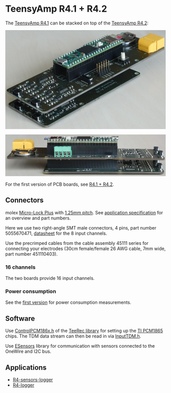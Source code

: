 # TeensyAmp R4.1 + R4.2

The [TeensyAmp R4.1](../R4.1) can be stacked on top of the [TeensyAmp
R4.2](../R4.2):

![R4.1b + R4.2b](images/Teensy_Amp-R41b-R42b.jpg)

![R4.1b + R4.2b side](images/Teensy_Amp-R41b-R42b-side.jpg)

For the first version of PCB boards, see [R4.1 + R4.2](r4142.md).


## Connectors

molex [Micro-Lock Plus](https://www.molex.com/en-us/products/connectors/wire-to-board-connectors/micro-lock-plus-connectors) with [1.25mm pitch](https://www.molex.com/content/dam/molex/molex-dot-com/en_us/pdf/datasheets/987652-6322.pdf). See [application specification](https://www.molex.com/content/dam/molex/molex-dot-com/products/automated/en-us/applicationspecificationspdf/505/505565/5055650000-AS-000.pdf) for an overview and part numbers.

Here we use two right-angle SMT male connectors, 4 pins, part number 5055670471, [datasheet](../R4.1/molex5055670471_sd.pdf) for
the 8 input channels.

Use the precrimped cables from the cable assembly 45111 series for connecting your electrodes (30cm female/female 26 AWG cable, 7mm wide, part number 451110403).


### 16 channels

The two boards provide 16 input channels.


### Power consumption

See the [first version](r4142.md#power-consumption) for power consumption measurements.


## Software

Use
[ControlPCM186x.h](https://github.com/janscience/TeeRec/blob/main/src/ControlPCM186x.h) of the [TeeRec library](https://github.com/janscience/TeeRec) for setting up the [TI PCM1865](../R4.0/pcm1865.md) chips. The TDM data stream can then be read in via [InputTDM.h](https://github.com/janscience/TeeRec/blob/main/src/InputTDM.h).

Use [ESensors](https://github.com/janscience/ESensors) library for communication with sensors connected to the OneWire and I2C bus.


## Applications

- [R4-sensors-logger](https://github.com/janscience/TeeGrid/tree/main/examples/R4-sensors-logger) 
- [R4-logger](https://github.com/janscience/TeeGrid/tree/main/examples/R4-logger) 
